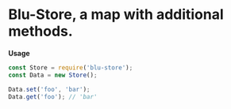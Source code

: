 # Blu-Store, a map with additional methods.

**Usage**

```js
const Store = require('blu-store');
const Data = new Store();

Data.set('foo', 'bar');
Data.get('foo'); // 'bar'
```